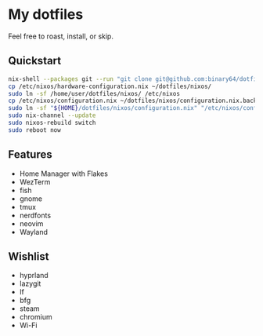 # My dotfiles

Feel free to roast, install, or skip.

## Quickstart

```bash
nix-shell --packages git --run "git clone git@github.com:binary64/dotfiles.git ~/dotfiles"
cp /etc/nixos/hardware-configuration.nix ~/dotfiles/nixos/
sudo ln -sf /home/user/dotfiles/nixos/ /etc/nixos
cp /etc/nixos/configuration.nix ~/dotfiles/nixos/configuration.nix.backup
sudo ln -sf "${HOME}/dotfiles/nixos/configuration.nix" "/etc/nixos/configuration.nix"
sudo nix-channel --update
sudo nixos-rebuild switch
sudo reboot now
```

## Features

* Home Manager with Flakes
* WezTerm
* fish
* gnome
* tmux
* nerdfonts
* neovim
* Wayland

## Wishlist

* hyprland
* lazygit
* lf
* bfg
* steam
* chromium
* Wi-Fi

